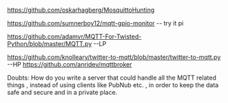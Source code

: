 https://github.com/oskarhagberg/MosquittoHunting

https://github.com/sumnerboy12/mqtt-gpio-monitor -- try it pi

https://github.com/adamvr/MQTT-For-Twisted-Python/blob/master/MQTT.py --LP

https://github.com/knolleary/twitter-to-mqtt/blob/master/twitter-to-mqtt.py --HP
https://github.com/anridev/mqttbroker 


Doubts: How do you write a server that could handle all the MQTT related things , instead of using clients like PubNub etc. , in order to keep the data safe and secure and in a private place.
